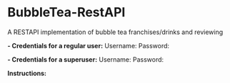 # BubbleTea-RestAPI

A RESTAPI implementation of bubble tea franchises/drinks and reviewing

**- Credentials for a regular user:**
Username:
Password:

**- Credentials for a superuser:**
Username:
Password:


**Instructions:**
